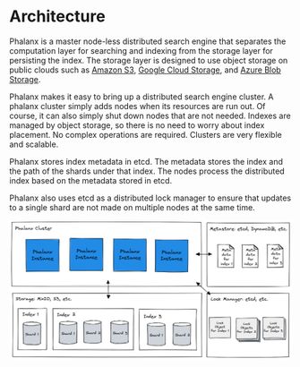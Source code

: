 # Architecture

Phalanx is a master node-less distributed search engine that separates the computation layer for searching and indexing from the storage layer for persisting the index.
The storage layer is designed to use object storage on public clouds such as [Amazon S3](https://aws.amazon.com/s3/), [Google Cloud Storage](https://cloud.google.com/storage), and [Azure Blob Storage](https://azure.microsoft.com/en-us/services/storage/blobs/).

Phalanx makes it easy to bring up a distributed search engine cluster. A phalanx cluster simply adds nodes when its resources are run out. Of course, it can also simply shut down nodes that are not needed. Indexes are managed by object storage, so there is no need to worry about index placement. No complex operations are required. Clusters are very flexible and scalable.

Phalanx stores index metadata in etcd. The metadata stores the index and the path of the shards under that index. The nodes process the distributed index based on the metadata stored in etcd.

Phalanx also uses etcd as a distributed lock manager to ensure that updates to a single shard are not made on multiple nodes at the same time.

![phalanx_architecture](./img/architecture.png)
